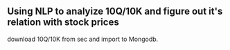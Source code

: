 ## Using NLP to analyize 10Q/10K and figure out it's relation with stock prices 

download 10Q/10K from sec and import to Mongodb.  



